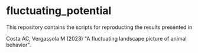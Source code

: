 # fluctuating_potential

This repository contains the scripts for reproducting the results presented in

Costa AC, Vergassola M (2023) "A fluctuating landscape picture of animal behavior".

